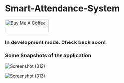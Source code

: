 # Smart-Attendance-System

<a href="https://www.buymeacoffee.com/lalshubham" target="_blank"><img src="https://cdn.buymeacoffee.com/buttons/v2/default-yellow.png" alt="Buy Me A Coffee" style="height: 40px !important;width: 140px !important;" ></a>

### In development mode. Check back soon!

### Some Snapshots of the application
![Screenshot (312)](https://user-images.githubusercontent.com/111045472/224488107-af646310-ac05-4b61-8add-8363514ce72d.png)

![Screenshot (313)](https://user-images.githubusercontent.com/111045472/224488134-4d02664c-f03a-4d00-92d5-86eabf4487cc.png)
